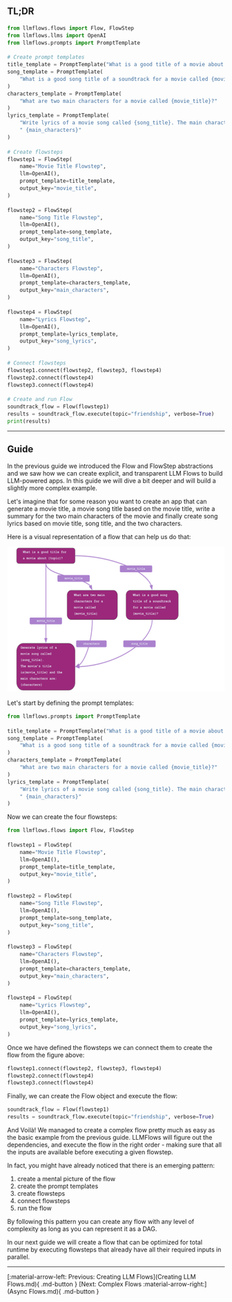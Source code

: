 ## TL;DR

```python
from llmflows.flows import Flow, FlowStep
from llmflows.llms import OpenAI
from llmflows.prompts import PromptTemplate

# Create prompt templates
title_template = PromptTemplate("What is a good title of a movie about {topic}?")
song_template = PromptTemplate(
    "What is a good song title of a soundtrack for a movie called {movie_title}?"
)
characters_template = PromptTemplate(
    "What are two main characters for a movie called {movie_title}?"
)
lyrics_template = PromptTemplate(
    "Write lyrics of a movie song called {song_title}. The main characters are"
    " {main_characters}"
)

# Create flowsteps
flowstep1 = FlowStep(
    name="Movie Title Flowstep",
    llm=OpenAI(),
    prompt_template=title_template,
    output_key="movie_title",
)

flowstep2 = FlowStep(
    name="Song Title Flowstep",
    llm=OpenAI(),
    prompt_template=song_template,
    output_key="song_title",
)

flowstep3 = FlowStep(
    name="Characters Flowstep",
    llm=OpenAI(),
    prompt_template=characters_template,
    output_key="main_characters",
)

flowstep4 = FlowStep(
    name="Lyrics Flowstep",
    llm=OpenAI(),
    prompt_template=lyrics_template,
    output_key="song_lyrics",
)

# Connect flowsteps
flowstep1.connect(flowstep2, flowstep3, flowstep4)
flowstep2.connect(flowstep4)
flowstep3.connect(flowstep4)

# Create and run Flow
soundtrack_flow = Flow(flowstep1)
results = soundtrack_flow.execute(topic="friendship", verbose=True)
print(results)

```
***
## Guide
In the previous guide we introduced the Flow and FlowStep abstractions and we saw how we can create explicit, and transparent 
LLM Flows to build LLM-powered apps. In this guide we will dive a bit deeper and will build a slightly more complex example.

Let's imagine that for some reason you want to create an app that can generate a movie title, a movie song title based on the movie title, write a summary 
for the two main characters of the movie and finally create song lyrics based on movie title, song title, and the two characters.

Here is a visual representation of a flow that can help us do that:

![Screenshot](assets/complex_flow.png)

Let's start by defining the prompt templates:

```python
from llmflows.prompts import PromptTemplate

title_template = PromptTemplate("What is a good title of a movie about {topic}?")
song_template = PromptTemplate(
    "What is a good song title of a soundtrack for a movie called {movie_title}?"
)
characters_template = PromptTemplate(
    "What are two main characters for a movie called {movie_title}?"
)
lyrics_template = PromptTemplate(
    "Write lyrics of a movie song called {song_title}. The main characters are"
    " {main_characters}"
)
```

Now we can create the four flowsteps:
```python
from llmflows.flows import Flow, FlowStep

flowstep1 = FlowStep(
    name="Movie Title Flowstep",
    llm=OpenAI(),
    prompt_template=title_template,
    output_key="movie_title",
)

flowstep2 = FlowStep(
    name="Song Title Flowstep",
    llm=OpenAI(),
    prompt_template=song_template,
    output_key="song_title",
)

flowstep3 = FlowStep(
    name="Characters Flowstep",
    llm=OpenAI(),
    prompt_template=characters_template,
    output_key="main_characters",
)

flowstep4 = FlowStep(
    name="Lyrics Flowstep",
    llm=OpenAI(),
    prompt_template=lyrics_template,
    output_key="song_lyrics",
)

```

Once we have defined the flowsteps we can connect them to create the flow from the figure above:
```python
flowstep1.connect(flowstep2, flowstep3, flowstep4)
flowstep2.connect(flowstep4)
flowstep3.connect(flowstep4)
```

Finally, we can create the Flow object and execute the flow:
```python
soundtrack_flow = Flow(flowstep1)
results = soundtrack_flow.execute(topic="friendship", verbose=True)
```

And Voilà! We managed to create a complex flow pretty much as easy as the basic example from the previous guide. 
LLMFlows will figure out the dependencies, and execute the flow in the right order - making sure that all the inputs are available before executing a given flowstep. 

In fact, you might have already noticed that there is an emerging pattern:

1. create a mental picture of the flow
2. create the prompt templates
3. create flowsteps
4. connect flowsteps
5. run the flow

By following this pattern you can create any flow with any level of complexity as long as you can represent it as a DAG.

In our next guide we will create a flow that can be optimized for total runtime by executing 
flowsteps that already have all their required inputs in parallel.

***
[:material-arrow-left: Previous: Creating LLM Flows](Creating LLM Flows.md){ .md-button }
[Next: Complex Flows :material-arrow-right:](Async Flows.md){ .md-button }

